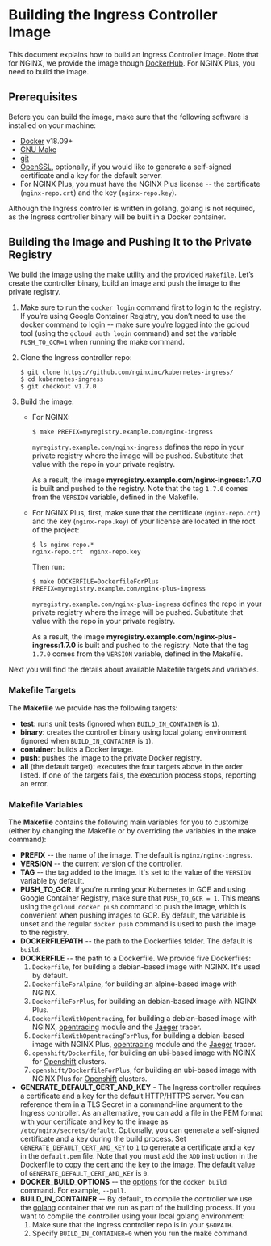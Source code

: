# Building the Ingress Controller Image

This document explains how to build an Ingress Controller image. Note that for NGINX, we provide the image though [DockerHub](https://hub.docker.com/r/nginx/nginx-ingress/). For NGINX Plus, you need to build the image.

## Prerequisites

Before you can build the image, make sure that the following software is installed on your machine:
* [Docker](https://www.docker.com/products/docker) v18.09+
* [GNU Make](https://www.gnu.org/software/make/)
* [git](https://git-scm.com/)
* [OpenSSL](https://www.openssl.org/), optionally, if you would like to generate a self-signed certificate and a key for the default server.
* For NGINX Plus, you must have the NGINX Plus license -- the certificate (`nginx-repo.crt`) and the key (`nginx-repo.key`).

Although the Ingress controller is written in golang, golang is not required, as the Ingress controller binary will be built in a Docker container.

## Building the Image and Pushing It to the Private Registry

We build the image using the make utility and the provided `Makefile`. Let’s create the controller binary, build an image and push the image to the private registry.

1. Make sure to run the `docker login` command first to login to the registry. If you’re using Google Container Registry, you don’t need to use the docker command to login -- make sure you’re logged into the gcloud tool (using the `gcloud auth login` command) and set the variable `PUSH_TO_GCR=1` when running the make command.

1. Clone the Ingress controller repo:
    ```
    $ git clone https://github.com/nginxinc/kubernetes-ingress/
    $ cd kubernetes-ingress
    $ git checkout v1.7.0
    ```

1. Build the image:
    * For NGINX:
      ```
      $ make PREFIX=myregistry.example.com/nginx-ingress
      ```
      `myregistry.example.com/nginx-ingress` defines the repo in your private registry where the image will be pushed. Substitute that value with the repo in your private registry.

      As a result, the image **myregistry.example.com/nginx-ingress:1.7.0** is built and pushed to the registry. Note that the tag `1.7.0` comes from the `VERSION` variable, defined in the Makefile.

    * For NGINX Plus, first, make sure that the certificate (`nginx-repo.crt`) and the key (`nginx-repo.key`) of your license are located in the root of the project:
      ```
      $ ls nginx-repo.*
      nginx-repo.crt  nginx-repo.key
      ```
      Then run:
      ```
      $ make DOCKERFILE=DockerfileForPlus PREFIX=myregistry.example.com/nginx-plus-ingress
      ```
      `myregistry.example.com/nginx-plus-ingress` defines the repo in your private registry where the image will be pushed. Substitute that value with the repo in your private registry.

      As a result, the image **myregistry.example.com/nginx-plus-ingress:1.7.0** is built and pushed to the registry. Note that the tag `1.7.0` comes from the `VERSION` variable, defined in the Makefile.

Next you will find the details about available Makefile targets and variables.

### Makefile Targets

The **Makefile** we provide has the following targets:
* **test**: runs unit tests (ignored when `BUILD_IN_CONTAINER` is `1`).
* **binary**: creates the controller binary using local golang environment (ignored when `BUILD_IN_CONTAINER` is `1`).
* **container**: builds a Docker image.
* **push**: pushes the image to the private Docker registry.
* **all** (the default target): executes the four targets above in the order listed. If one of the targets fails, the execution process stops, reporting an error.

### Makefile Variables

The **Makefile** contains the following main variables for you to customize (either by changing the Makefile or by overriding the variables in the make command):
* **PREFIX** -- the name of the image. The default is `nginx/nginx-ingress`.
* **VERSION** -- the current version of the controller.
* **TAG** -- the tag added to the image. It's set to the value of the `VERSION` variable by default.
* **PUSH_TO_GCR**. If you’re running your Kubernetes in GCE and using Google Container Registry, make sure that `PUSH_TO_GCR = 1`. This means using the `gcloud docker push` command to push the image, which is convenient when pushing images to GCR. By default, the variable is unset and the regular `docker push` command is used to push the image to the registry.
* **DOCKERFILEPATH** -- the path to the Dockerfiles folder. The default is `build`.
* **DOCKERFILE** -- the path to a Dockerfile. We provide five Dockerfiles:
  1. `Dockerfile`, for building a debian-based image with NGINX. It's used by default.
  1. `DockerfileForAlpine`, for building an alpine-based image with NGINX.
  1. `DockerfileForPlus`, for building an debian-based image with NGINX Plus.
  1. `DockerfileWithOpentracing`, for building a debian-based image with NGINX, [opentracing](https://github.com/opentracing-contrib/nginx-opentracing) module and the [Jaeger](https://www.jaegertracing.io/) tracer.
  1. `DockerfileWithOpentracingForPlus`, for building a debian-based image with NGINX Plus, [opentracing](https://github.com/opentracing-contrib/nginx-opentracing) module and the [Jaeger](https://www.jaegertracing.io/) tracer.
  1. `openshift/Dockerfile`, for building an ubi-based image with NGINX for [Openshift](https://www.openshift.com/) clusters.
  1. `openshift/DockerfileForPlus`, for building an ubi-based image with NGINX Plus for [Openshift](https://www.openshift.com/) clusters.
* **GENERATE_DEFAULT_CERT_AND_KEY** - The Ingress controller requires a certificate and a key for the default HTTP/HTTPS server. You can reference them in a TLS Secret in a command-line argument to the Ingress controller. As an alternative, you can add a file in the PEM format with your certificate and key to the image as `/etc/nginx/secrets/default`. Optionally, you can generate a self-signed certificate and a key during the build process. Set `GENERATE_DEFAULT_CERT_AND_KEY` to `1` to generate a certificate and a key in the `default.pem` file. Note that you must add the `ADD` instruction in the Dockerfile to copy the cert and the key to the image. The default value of `GENERATE_DEFAULT_CERT_AND_KEY` is `0`.
* **DOCKER_BUILD_OPTIONS** -- the [options](https://docs.docker.com/engine/reference/commandline/build/#options) for the `docker build` command. For example, `--pull`.
* **BUILD_IN_CONTAINER** -- By default, to compile the controller we use the [golang](https://hub.docker.com/_/golang/) container that we run as part of the building process. If you want to compile the controller using your local golang environment:
  1. Make sure that the Ingress controller repo is in your `$GOPATH`.
  1. Specify `BUILD_IN_CONTAINER=0` when you run the make command.
